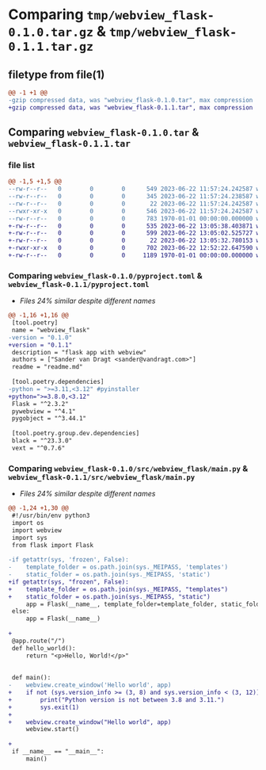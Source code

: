# Comparing `tmp/webview_flask-0.1.0.tar.gz` & `tmp/webview_flask-0.1.1.tar.gz`

## filetype from file(1)

```diff
@@ -1 +1 @@
-gzip compressed data, was "webview_flask-0.1.0.tar", max compression
+gzip compressed data, was "webview_flask-0.1.1.tar", max compression
```

## Comparing `webview_flask-0.1.0.tar` & `webview_flask-0.1.1.tar`

### file list

```diff
@@ -1,5 +1,5 @@
--rw-r--r--   0        0        0      549 2023-06-22 11:57:24.242587 webview_flask-0.1.0/pyproject.toml
--rw-r--r--   0        0        0      345 2023-06-22 11:57:24.238587 webview_flask-0.1.0/readme.md
--rw-r--r--   0        0        0       22 2023-06-22 11:57:24.242587 webview_flask-0.1.0/src/webview_flask/__init__.py
--rwxr-xr-x   0        0        0      546 2023-06-22 11:57:24.242587 webview_flask-0.1.0/src/webview_flask/main.py
--rw-r--r--   0        0        0      783 1970-01-01 00:00:00.000000 webview_flask-0.1.0/PKG-INFO
+-rw-r--r--   0        0        0      535 2023-06-22 13:05:38.403871 webview_flask-0.1.1/pyproject.toml
+-rw-r--r--   0        0        0      599 2023-06-22 13:05:02.525727 webview_flask-0.1.1/readme.md
+-rw-r--r--   0        0        0       22 2023-06-22 13:05:32.780153 webview_flask-0.1.1/src/webview_flask/__init__.py
+-rwxr-xr-x   0        0        0      702 2023-06-22 12:52:22.647590 webview_flask-0.1.1/src/webview_flask/main.py
+-rw-r--r--   0        0        0     1189 1970-01-01 00:00:00.000000 webview_flask-0.1.1/PKG-INFO
```

### Comparing `webview_flask-0.1.0/pyproject.toml` & `webview_flask-0.1.1/pyproject.toml`

 * *Files 24% similar despite different names*

```diff
@@ -1,16 +1,16 @@
 [tool.poetry]
 name = "webview_flask"
-version = "0.1.0"
+version = "0.1.1"
 description = "flask app with webview"
 authors = ["Sander van Dragt <sander@vandragt.com>"]
 readme = "readme.md"
 
 [tool.poetry.dependencies]
-python = ">=3.11,<3.12" #pyinstaller
+python=">=3.8.0,<3.12"
 Flask = "^2.3.2"
 pywebview = "^4.1"
 pygobject = "^3.44.1"
 
 [tool.poetry.group.dev.dependencies]
 black = "^23.3.0"
 vext = "^0.7.6"
```

### Comparing `webview_flask-0.1.0/src/webview_flask/main.py` & `webview_flask-0.1.1/src/webview_flask/main.py`

 * *Files 24% similar despite different names*

```diff
@@ -1,24 +1,30 @@
 #!/usr/bin/env python3
 import os
 import webview
 import sys
 from flask import Flask
 
-if getattr(sys, 'frozen', False):
-    template_folder = os.path.join(sys._MEIPASS, 'templates')
-    static_folder = os.path.join(sys._MEIPASS, 'static')
+if getattr(sys, "frozen", False):
+    template_folder = os.path.join(sys._MEIPASS, "templates")
+    static_folder = os.path.join(sys._MEIPASS, "static")
     app = Flask(__name__, template_folder=template_folder, static_folder=static_folder)
 else:
     app = Flask(__name__)
 
+
 @app.route("/")
 def hello_world():
     return "<p>Hello, World!</p>"
 
 
 def main():
-    webview.create_window('Hello world', app)
+    if not (sys.version_info >= (3, 8) and sys.version_info < (3, 12)):
+        print("Python version is not between 3.8 and 3.11.")
+        sys.exit(1)
+
+    webview.create_window("Hello world", app)
     webview.start()
 
+
 if __name__ == "__main__":
     main()
```

